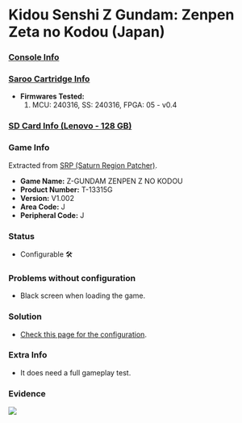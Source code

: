 # Kidou Senshi Z Gundam: Zenpen Zeta no Kodou (Japan)

### [Console Info](../../../../../Info/Consoles/VA13/README.md)

### [Saroo Cartridge Info](../../../../../Info/Cartridges/RetroGameParadiseStore/1.32F/README.md)

- <b>Firmwares Tested:</b>
  1. MCU: 240316, SS: 240316, FPGA: 05 - v0.4

### [SD Card Info (Lenovo - 128 GB)](../../../../../Info/SdCards/Lenovo/128GB/fat32/README.md)

### Game Info

Extracted from [SRP (Saturn Region Patcher)](https://segaxtreme.net/resources/saturn-region-patcher.81/download).

- <b>Game Name:</b> Z-GUNDAM ZENPEN Z NO KODOU
- <b>Product Number:</b> T-13315G
- <b>Version:</b> V1.002
- <b>Area Code:</b> J
- <b>Peripheral Code:</b> J

### Status

- Configurable :hammer_and_wrench:

### Problems without configuration

- Black screen when loading the game.

### Solution

- [Check this page for the configuration](https://github.com/williamdsw/saroo-configuration-list/blob/master/Regions/Retails/Japan/T-13315G/README.md).

### Extra Info

- It does need a full gameplay test.

### Evidence

[![](https://img.youtube.com/vi/CQKfCqDX3vk/0.jpg)](https://www.youtube.com/watch?v=CQKfCqDX3vk)
